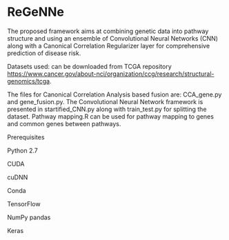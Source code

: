 # ReGeNNe
The proposed framework aims at combining genetic data into pathway structure and using an ensemble of Convolutional Neural Networks (CNN) along with a Canonical Correlation Regularizer layer for comprehensive prediction of disease risk. 

Datasets used: can be downloaded from TCGA repository https://www.cancer.gov/about-nci/organization/ccg/research/structural-genomics/tcga. 

The files for Canonical Correlation Analysis based fusion are: CCA_gene.py and gene_fusion.py. The Convolutional Neural Network framework is presented in startified_CNN.py along with train_test.py for splitting the dataset. Pathway mapping.R can be used for pathway mapping to genes and common genes between pathways.


Prerequisites

Python 2.7

CUDA

cuDNN

Conda

TensorFlow

NumPy pandas

Keras
